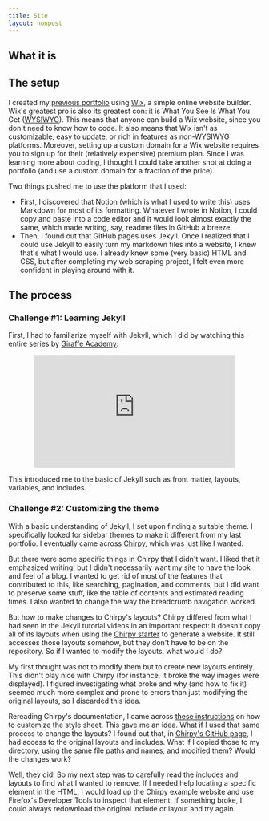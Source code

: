 ```yaml
---
title: Site
layout: nonpost
---
```


## What it is

## The setup

I created my [previous portfolio](https://lcsadelino.wixsite.com/eportfolio) using [Wix](https://wix.com/), a simple online website builder. Wix's greatest pro is also its greatest con: it is What You See Is What You Get ([WYSIWYG](https://en.wikipedia.org/wiki/WYSIWYG)). This means that anyone can build a Wix website, since you don't need to know how to code. It also means that Wix isn't as customizable, easy to update, or rich in features as non-WYSIWYG platforms. Moreover, setting up a custom domain for a Wix website requires you to sign up for their (relatively expensive) premium plan. Since I was learning more about coding, I thought I could take another shot at doing a portfolio (and use a custom domain for a fraction of the price).

Two things pushed me to use the platform that I used: 

- First, I discovered that Notion (which is what I used to write this) uses Markdown for most of its formatting. Whatever I wrote in Notion, I could copy and paste into a code editor and it would look almost exactly the same, which made writing, say, readme files in GitHub a breeze.
- Then, I found out that GitHub pages uses Jekyll. Once I realized that I could use Jekyll to easily turn my markdown files into a website, I knew that's what I would use. I already knew some (very basic) HTML and CSS, but after completing my web scraping project, I felt even more confident in playing around with it.

## The process

### Challenge #1: Learning Jekyll

First, I had to familiarize myself with Jekyll, which I did by watching this entire series by [Giraffe Academy](https://www.youtube.com/c/GiraffeAcademy):

<div align="center">
<iframe width="400" height="225" src="https://www.youtube.com/embed/videoseries?list=PLLAZ4kZ9dFpOPV5C5Ay0pHaa0RJFhcmcB" title="YouTube video player" frameborder="0" allow="accelerometer; autoplay; clipboard-write; encrypted-media; gyroscope; picture-in-picture" allowfullscreen></iframe>
</div>

This introduced me to the basic of Jekyll such as front matter, layouts, variables, and includes. 

### Challenge #2: Customizing the theme

With a basic understanding of Jekyll, I set upon finding a suitable theme. I specifically looked for sidebar themes to make it different from my last portfolio. I eventually came across [Chirpy](https://chirpy.cotes.info/), which was just like I wanted.

But there were some specific things in Chirpy that I didn't want. I liked that it emphasized writing, but I didn't necessarily want my site to have the look and feel of a blog. I wanted to get rid of most of the features that contributed to this, like searching, pagination, and comments, but I did want to preserve some stuff, like the table of contents and estimated reading times. I also wanted to change the way the breadcrumb navigation worked.

But how to make changes to Chirpy's layouts? Chirpy differed from what I had seen in the Jekyll tutorial videos in an important respect: it doesn't copy all of its layouts when using the [Chirpy starter](https://chirpy.cotes.info/posts/getting-started/#installation) to generate a website. It still accesses those layouts somehow, but they don't have to be on the repository. So if I wanted to modify the layouts, what would I do?

My first thought was not to modify them but to create new layouts entirely. This didn't play nice with Chirpy (for instance, it broke the way images were displayed). I figured investigating what broke and why (and how to fix it) seemed much more complex and prone to errors than just modifying the original layouts, so I discarded this idea.

Rereading Chirpy's documentation, I came across [these instructions](https://chirpy.cotes.info/posts/getting-started/#customing-stylesheet) on how to customize the style sheet. This gave me an idea. What if I used that same process to change the layouts? I found out that, in [Chirpy's GitHub page](https://github.com/cotes2020/jekyll-theme-chirpy), I had access to the original layouts and includes. What if I copied those to my directory, using the same file paths and names, and modified them? Would the changes work?

Well, they did! So my next step was to carefully read the includes and layouts to find what I wanted to remove. If I needed help locating a specific element in the HTML, I would load up the Chirpy example website and use Firefox's Developer Tools to inspect that element. If something broke, I could always redownload the original include or layout and try again.
